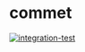 # commet

[![integration-test](https://github.com/commetchat/commet/actions/workflows/integration-test.yml/badge.svg)](https://github.com/commetchat/commet/actions/workflows/integration-test.yml)
